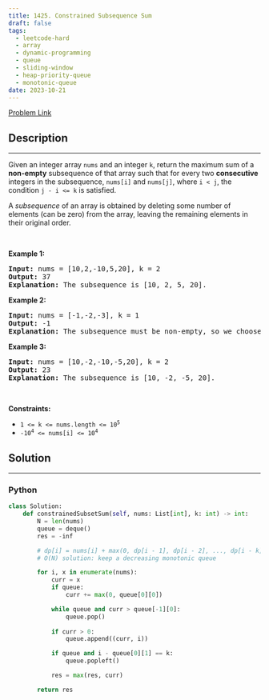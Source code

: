 ```yaml
---
title: 1425. Constrained Subsequence Sum
draft: false
tags: 
  - leetcode-hard
  - array
  - dynamic-programming
  - queue
  - sliding-window
  - heap-priority-queue
  - monotonic-queue
date: 2023-10-21
---
```


[Problem Link](https://leetcode.com/problems/constrained-subsequence-sum/)

## Description

---
<p>Given an integer array <code>nums</code> and an integer <code>k</code>, return the maximum sum of a <strong>non-empty</strong> subsequence of that array such that for every two <strong>consecutive</strong> integers in the subsequence, <code>nums[i]</code> and <code>nums[j]</code>, where <code>i &lt; j</code>, the condition <code>j - i &lt;= k</code> is satisfied.</p>

<p>A <em>subsequence</em> of an array is obtained by deleting some number of elements (can be zero) from the array, leaving the remaining elements in their original order.</p>

<p>&nbsp;</p>
<p><strong class="example">Example 1:</strong></p>

<pre>
<strong>Input:</strong> nums = [10,2,-10,5,20], k = 2
<strong>Output:</strong> 37
<b>Explanation:</b> The subsequence is [10, 2, 5, 20].
</pre>

<p><strong class="example">Example 2:</strong></p>

<pre>
<strong>Input:</strong> nums = [-1,-2,-3], k = 1
<strong>Output:</strong> -1
<b>Explanation:</b> The subsequence must be non-empty, so we choose the largest number.
</pre>

<p><strong class="example">Example 3:</strong></p>

<pre>
<strong>Input:</strong> nums = [10,-2,-10,-5,20], k = 2
<strong>Output:</strong> 23
<b>Explanation:</b> The subsequence is [10, -2, -5, 20].
</pre>

<p>&nbsp;</p>
<p><strong>Constraints:</strong></p>

<ul>
	<li><code>1 &lt;= k &lt;= nums.length &lt;= 10<sup>5</sup></code></li>
	<li><code>-10<sup>4</sup> &lt;= nums[i] &lt;= 10<sup>4</sup></code></li>
</ul>


## Solution

---
### Python
``` py title='constrained-subsequence-sum'
class Solution:
    def constrainedSubsetSum(self, nums: List[int], k: int) -> int:
        N = len(nums)
        queue = deque()
        res = -inf

        # dp[i] = nums[i] + max(0, dp[i - 1], dp[i - 2], ..., dp[i - k])
        # O(N) solution: keep a decreasing monotonic queue

        for i, x in enumerate(nums):
            curr = x
            if queue:
                curr += max(0, queue[0][0])

            while queue and curr > queue[-1][0]:
                queue.pop()
            
            if curr > 0:
                queue.append((curr, i))

            if queue and i - queue[0][1] == k:
                queue.popleft()

            res = max(res, curr)

        return res
```

